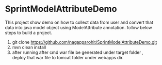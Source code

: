 # SprintModelAttributeDemo
This project show demo on how to collect data from user and convert that data into java model object using ModelAttribute annotation. follow below steps to build a project.
1. git clone https://github.com/nagapparohit/SprintModelAttributeDemo.git
2. mvn clean install
3. after running after cmd war file be generated under target folder , deploy that war file to tomcat folder under webapps dir.

